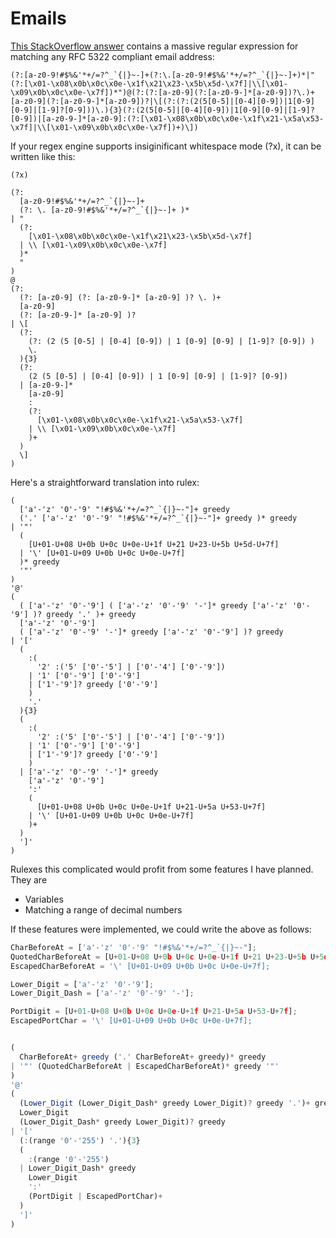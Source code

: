 # Emails

[This StackOverflow answer](https://stackoverflow.com/a/201378) contains a massive regular
expression for matching any RFC 5322 compliant email address:

```regexp
(?:[a-z0-9!#$%&'*+/=?^_`{|}~-]+(?:\.[a-z0-9!#$%&'*+/=?^_`{|}~-]+)*|"(?:[\x01-\x08\x0b\x0c\x0e-\x1f\x21\x23-\x5b\x5d-\x7f]|\\[\x01-\x09\x0b\x0c\x0e-\x7f])*")@(?:(?:[a-z0-9](?:[a-z0-9-]*[a-z0-9])?\.)+[a-z0-9](?:[a-z0-9-]*[a-z0-9])?|\[(?:(?:(2(5[0-5]|[0-4][0-9])|1[0-9][0-9]|[1-9]?[0-9]))\.){3}(?:(2(5[0-5]|[0-4][0-9])|1[0-9][0-9]|[1-9]?[0-9])|[a-z0-9-]*[a-z0-9]:(?:[\x01-\x08\x0b\x0c\x0e-\x1f\x21-\x5a\x53-\x7f]|\\[\x01-\x09\x0b\x0c\x0e-\x7f])+)\])
```

If your regex engine supports insiginificant whitespace mode (?x), it can be written like this:

```regexp
(?x)

(?:
  [a-z0-9!#$%&'*+/=?^_`{|}~-]+
  (?: \. [a-z0-9!#$%&'*+/=?^_`{|}~-]+ )*
| "
  (?:
    [\x01-\x08\x0b\x0c\x0e-\x1f\x21\x23-\x5b\x5d-\x7f]
  | \\ [\x01-\x09\x0b\x0c\x0e-\x7f]
  )*
  "
)
@
(?:
  (?: [a-z0-9] (?: [a-z0-9-]* [a-z0-9] )? \. )+
  [a-z0-9]
  (?: [a-z0-9-]* [a-z0-9] )?
| \[
  (?:
    (?: (2 (5 [0-5] | [0-4] [0-9]) | 1 [0-9] [0-9] | [1-9]? [0-9]) )
    \.
  ){3}
  (?:
    (2 (5 [0-5] | [0-4] [0-9]) | 1 [0-9] [0-9] | [1-9]? [0-9])
  | [a-z0-9-]*
    [a-z0-9]
    :
    (?:
      [\x01-\x08\x0b\x0c\x0e-\x1f\x21-\x5a\x53-\x7f]
    | \\ [\x01-\x09\x0b\x0c\x0e-\x7f]
    )+
  )
  \]
)
```

Here's a straightforward translation into rulex:

```regexp
(
  ['a'-'z' '0'-'9' "!#$%&'*+/=?^_`{|}~-"]+ greedy
  ('.' ['a'-'z' '0'-'9' "!#$%&'*+/=?^_`{|}~-"]+ greedy )* greedy
| '"'
  (
    [U+01-U+08 U+0b U+0c U+0e-U+1f U+21 U+23-U+5b U+5d-U+7f]
  | '\' [U+01-U+09 U+0b U+0c U+0e-U+7f]
  )* greedy
  '"'
)
'@'
(
  ( ['a'-'z' '0'-'9'] ( ['a'-'z' '0'-'9' '-']* greedy ['a'-'z' '0'-'9'] )? greedy '.' )+ greedy
  ['a'-'z' '0'-'9']
  ( ['a'-'z' '0'-'9' '-']* greedy ['a'-'z' '0'-'9'] )? greedy
| '['
  (
    :(
      '2' :('5' ['0'-'5'] | ['0'-'4'] ['0'-'9'])
    | '1' ['0'-'9'] ['0'-'9']
    | ['1'-'9']? greedy ['0'-'9']
    )
    '.'
  ){3}
  (
    :(
      '2' :('5' ['0'-'5'] | ['0'-'4'] ['0'-'9'])
    | '1' ['0'-'9'] ['0'-'9']
    | ['1'-'9']? greedy ['0'-'9']
    )
  | ['a'-'z' '0'-'9' '-']* greedy
    ['a'-'z' '0'-'9']
    ':'
    (
      [U+01-U+08 U+0b U+0c U+0e-U+1f U+21-U+5a U+53-U+7f]
    | '\' [U+01-U+09 U+0b U+0c U+0e-U+7f]
    )+
  )
  ']'
)
```

Rulexes this complicated would profit from some features I have planned. They are

- Variables
- Matching a range of decimal numbers

If these features were implemented, we could write the above as follows:

```js
CharBeforeAt = ['a'-'z' '0'-'9' "!#$%&'*+/=?^_`{|}~-"];
QuotedCharBeforeAt = [U+01-U+08 U+0b U+0c U+0e-U+1f U+21 U+23-U+5b U+5d-U+7f];
EscapedCharBeforeAt = '\' [U+01-U+09 U+0b U+0c U+0e-U+7f];

Lower_Digit = ['a'-'z' '0'-'9'];
Lower_Digit_Dash = ['a'-'z' '0'-'9' '-'];

PortDigit = [U+01-U+08 U+0b U+0c U+0e-U+1f U+21-U+5a U+53-U+7f];
EscapedPortChar = '\' [U+01-U+09 U+0b U+0c U+0e-U+7f];


(
  CharBeforeAt+ greedy ('.' CharBeforeAt+ greedy)* greedy
| '"' (QuotedCharBeforeAt | EscapedCharBeforeAt)* greedy '"'
)
'@'
(
  (Lower_Digit (Lower_Digit_Dash* greedy Lower_Digit)? greedy '.')+ greedy
  Lower_Digit
  (Lower_Digit_Dash* greedy Lower_Digit)? greedy
| '['
  (:(range '0'-'255') '.'){3}
  (
    :(range '0'-'255')
  | Lower_Digit_Dash* greedy
    Lower_Digit
    ':'
    (PortDigit | EscapedPortChar)+
  )
  ']'
)
```
